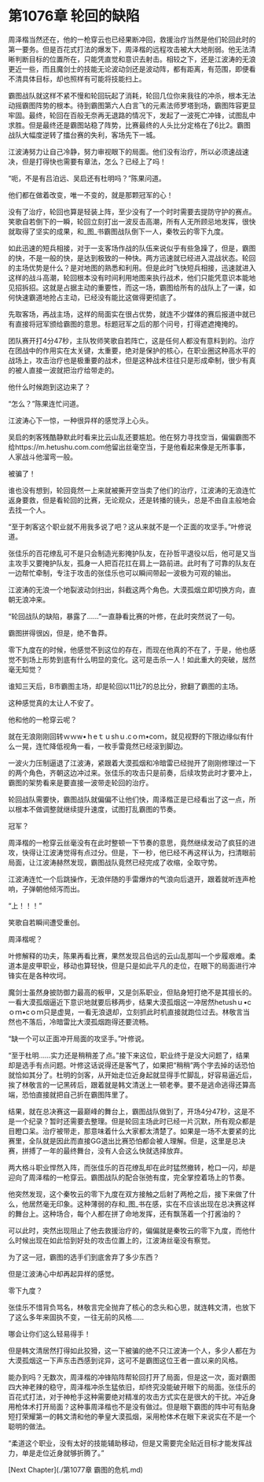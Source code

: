 # 第1076章 轮回的缺陷

周泽楷当然还在，他的一枪穿云也已经果断冲回，救援治疗当然是他们轮回此时的第一要务。但是百花式打法的爆发下，周泽楷的远程攻击被大大地削弱。他无法清晰判断目标的位置所在，只能凭直觉和意识去射击。相较之下，还是江波涛的无浪更近一些，而且魔剑士的技能无论波动剑还是波动阵，都有距离，有范围，即便看不清具体目标，却也照样有可能将技能扫上。

霸图战队就这样不紧不慢和轮回玩起了消耗，轮回几位你来我往的冲杀，根本无法动摇霸图阵势的根本。待到霸图第六人白言飞的元素法师罗塔到场，霸图阵容更显牢固。最终，轮回在百般无奈再无退路的情况下，发起了一波死亡冲锋，试图乱中求胜。但是最终还是霸图站稳了阵势，比赛最终的人头比分定格在了6比2。霸图战队大幅度逆转了擂台赛的失利，客场先下一城。

江波涛努力让自己冷静，努力审视眼下的局面。他们没有治疗，所以必须速战速决，但是打得快也需要有章法，怎么？已经上了吗！

“呃，不是有吕泊远、吴启还有杜明吗？”陈果问道。

他们都在做着改变，唯一不变的，就是那颗冠军的心！

没有了治疗，轮回也算是轻装上阵，至少没有了一个时时需要去提防守护的赛点。笑歌自若倒下的一瞬，轮回立刻打出一波反击高潮，所有人无所顾忌地发挥，很快就取得了坚实的成果，和_图_书霸图战队倒下一人，秦牧云的零下九度。

如此迅速的短兵相接，对于一支客场作战的队伍来说似乎有些急躁了，但是，霸图的快，不是一般的快，是达到极致的一种快。两方迅速就已经进入混战状态。轮回的主场优势是什么？是对地图的熟悉和利用。但是此时飞快短兵相接，迅速就进入这样的战斗高潮，轮回根本没有时间利用地图来执行战术，他们只能凭意识本能地见招拆招。这就是占据主动的重要性，而这一场，霸图给所有的战队上了一课，如何快速霸道地抢占主动，已经没有能比这做得更彻底了。

先取客场，再战主场，这样的局面实在很占优势，就连不少媒体的赛后报道中就已有直接将冠军颁给霸图的意思。标题冠军之后的那个问号，打得遮遮掩掩的。

团队赛开打4分47秒，主队牧师笑歌自若阵亡，这是任何人都没有意料到的。治疗在团战中的作用实在太关键，太重要，绝对是保护的核心，在职业圈这种高水平的战场上，攻击治疗也是极重要的战术，但是这种战术往往只是形成牵制，很少有真的被人直接一波就把治疗给带走的。

他什么时候跑到这边来了？

“怎么？”陈果连忙问道。

江波涛心下一惊，一种很异样的感觉浮上心头。

吴启的刺客残酷静默此时看来比云山乱还要尴尬。他在努力寻找空当，偏偏霸图不给https://m.hetushu.com.com他留出丝毫空当，于是他看起来像是无所事事，人家战斗他溜弯一般。

被骗了！

谁也没有想到，轮回竟然一上来就被撕开空当卖了他们的治疗，江波涛的无浪连忙返身要救，但是看轮回的比赛，无论观众，还是转播的镜头，总是不由自主般地会去找一个人。

“至于刺客这个职业就不用我多说了吧？这从来就不是一个正面的攻坚手。”叶修说道。

张佳乐的百花缭乱可不是只会制造光影掩护队友，在孙哲平退役以后，他可是又当主攻手又要掩护队友，孤身一人把百花扛在肩上一路前进。此时有了可靠的队友在一边帮忙牵制，专注于攻击的张佳乐也可以瞬间带起一波极为可观的输出。

江波涛的无浪一个地裂波动剑扫出，斜截这两个角色。大漠孤烟立即切换方向，直朝无浪冲来。

“轮回战队的缺陷，暴露了……”一直静看比赛的叶修，在此时突然说了一句。

霸图拼得很凶，但是，绝不鲁莽。

零下九度在的时候，他感觉不到这位的存在，而现在他真的不在了，于是，他也感觉不到场上形势到底有什么明显的变化。这可是击杀一人！如此重大的突破，居然毫无知觉？

谁知三天后，B市霸图主场，却是轮回以11比7的总比分，掀翻了霸图的主场。

这种感觉真的太让人不安了。

他和他的一枪穿云呢？

就在无浪刚刚回转ｗｗw•ｈeｔｕshｕ.cｏｍ•coｍ，就见视野的下限边缘似有什么一晃，连忙降低视角一看，一枚手雷竟然已经滚到脚边。

一波火力压制逼退了江波涛，紧跟着大漠孤烟和冷暗雷已经抛开了刚刚修理过一下的两个角色，齐朝这边冲过来。张佳乐的攻击只是前奏，后续攻势此时才要冲上，霸图的架势看来是要直接一波带走轮回的治疗。

轮回战队需要快，霸图战队就偏偏不让他们快，周泽楷正是已经看出了这一点，所以根本不做调整就继续提升速度，试图打乱霸图的节奏。

冠军？

周泽楷的一枪穿云丝毫没有在此时整顿一下节奏的意思，竟然继续发动了疯狂的进攻，快得让江波涛觉得有点过分。但是，下一秒，他已经不再这样认为，扫清眼前局面，让江波涛赫然发现，霸图战队竟然已经完成了收缩，全取守势。

江波涛连忙一个后跳操作，无浪伴随的手雷爆炸的气浪向后退开，跟着就听连声枪响，子弹朝他倾泻而出。

“上！！！”

笑歌自若瞬间遭受重创。

周泽楷呢？

叶修解释的功夫，陈果再看比赛，果然发现吕伯远的云山乱那叫一个步履艰难。柔道本是皮甲职业，移动也算轻快，但是只是如此平凡的走位，在眼下的局面进行冲锋实在是各种坎坷。

魔剑士虽然身披防御力最高的板甲，又是剑系职业，但贴身短打绝不是其擅长的。一看大漠孤烟逼近下意识地就要后移两步，结果大漠孤烟这一冲居然hetushｕ•cｏｍ•cｏｍ只是虚晃，一看无浪退却，立刻抓此时机直接就跑位过去。林敬言当然也不落后，冷暗雷比大漠孤烟跑得还要流畅。

“缺一个可以正面冲开局面的攻坚手。”叶修说。

“至于杜明……实力还是稍稍差了点。”接下来这位，职业终于是没大问题了，结果却是选手有点问题。叶修这话说得还是客气了，如果把“稍稍”两个字去掉的话恐怕就恰如其分了。杜明的剑客，从开始走位近身起就显得手忙脚乱，好容易逼近后，挨了林敬言的一记黑砖后，跟着就是韩文清送上一顿老拳。要不是逃命逃得还算高端，恐怕直接就把自己折在霸图阵里了。

结果，就在总决赛这一最巅峰的舞台上，霸图战队做到了，开场4分47秒，这是不是一个纪录？暂时还需要去整理。但是轮回主场此时已经一片沉默，所有观众都是目瞪口呆。治疗被带走，那意味着什么大家都太清楚了。如果是一场不太要紧的比赛里，全队就是因此而直接GG退出比赛恐怕都会被人理解。但是，这里是总决赛，拼搏了一年的最终舞台，没有人会这么快就选择放弃。

两大格斗职业悍然入阵，而张佳乐的百花缭乱却在此时猛然撤转，枪口一闪，却是迎向了周泽楷的一枪穿云。霸图战队的配合张弛有度，完全掌控着场上的节奏。

他突然发现，这个秦牧云的零下九度在双方接触之后射了两枪之后，接下来做了什么，他居然毫无印象。这种薄弱的存和_图_书在感，实在不应该出现在总决赛这样的舞台上。这种场合，每个人都在拼了命地发挥，还有飘荡着一个打酱油的？

可以此时，突然出现阻止了他去救援治疗的，偏偏就是秦牧云的零下九度，而他什么时候出现在如此恰到好处的攻击位置上的，江波涛丝毫没有察觉。

为了这一冠，霸图的选手们到底舍弃了多少东西？

但是江波涛心中却再起异样的感觉。

零下九度？

张佳乐不惜背负骂名，林敬言完全抛弃了核心的念头和心思，就连韩文清，也放下了这么多年来固执不变，一往无前的风格……

哪会让你们这么轻易得手！

但是韩文清居然打得如此狡猾，这一下被骗的绝不只江波涛一个人，多少人都在为大漠孤烟这一下声东击西感到诧异，这可不是霸图这位王者一直以来的风格。

能办到吗？无数次，周泽楷的冲锋陷阵帮轮回打开了局面，但是这一次，面对霸图四大神老辣的稳守，周泽楷冲杀生猛依旧，却终究没能破开眼下的局面。张佳乐的百花式打法，对于神枪手这种需要绝对精准的攻击方式实在是很大的干扰。冲近身用枪体术打开局面？这种事周泽楷也不是没有做过。但是眼下霸图的阵中可有贴身短打荣耀第一的韩文清和他的拳皇大漠孤烟，采用枪体术在眼下来说实在不是一个聪明的做法。

“柔道这个职业，没有太好的技能辅助移动，但是又需要完全贴近目标才能发挥战力，单是走位近身就够折腾了。”



[Next Chapter](./第1077章 霸图的危机.md)